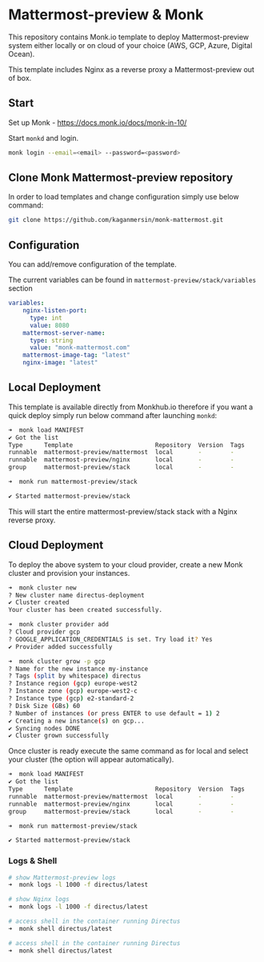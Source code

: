 # Mattermost-preview  & Monk

This repository contains Monk.io template to deploy Mattermost-preview system either locally or on cloud of your choice (AWS, GCP, Azure, Digital Ocean).

This template includes Nginx as a reverse proxy a Mattermost-preview out of box.

## Start

Set up Monk - https://docs.monk.io/docs/monk-in-10/

Start `monkd` and login.

```bash
monk login --email=<email> --password=<password>
```

## Clone Monk Mattermost-preview repository

In order to load templates and change configuration simply use below command: 
```bash
git clone https://github.com/kaganmersin/monk-mattermost.git
```


## Configuration

You can add/remove configuration of the template.

The current variables can be found in `mattermost-preview/stack/variables` section

```yaml
variables:
    nginx-listen-port:
      type: int
      value: 8080
    mattermost-server-name:
      type: string
      value: "monk-mattermost.com"
    mattermost-image-tag: "latest"
    nginx-image: "latest"
```


## Local Deployment

This template is available directly from Monkhub.io therefore if you want a quick deploy simply run below command after launching `monkd`:

```bash
➜  monk load MANIFEST
✔ Got the list
Type      Template                       Repository  Version  Tags
runnable  mattermost-preview/mattermost  local       -        -
runnable  mattermost-preview/nginx       local       -        -
group     mattermost-preview/stack       local       -        -

➜  monk run mattermost-preview/stack

✔ Started mattermost-preview/stack
```

This will start the entire mattermost-preview/stack stack with a Nginx reverse proxy. 

## Cloud Deployment

To deploy the above system to your cloud provider, create a new Monk cluster and provision your instances.

```bash
➜  monk cluster new
? New cluster name directus-deployment
✔ Cluster created
Your cluster has been created successfully.

➜  monk cluster provider add
? Cloud provider gcp
? GOOGLE_APPLICATION_CREDENTIALS is set. Try load it? Yes
✔ Provider added successfully

➜  monk cluster grow -p gcp
? Name for the new instance my-instance
? Tags (split by whitespace) directus
? Instance region (gcp) europe-west2
? Instance zone (gcp) europe-west2-c
? Instance type (gcp) e2-standard-2
? Disk Size (GBs) 60
? Number of instances (or press ENTER to use default = 1) 2
✔ Creating a new instance(s) on gcp...
✔ Syncing nodes DONE
✔ Cluster grown successfully
```

Once cluster is ready execute the same command as for local and select your cluster (the option will appear automatically).

```bash
➜  monk load MANIFEST
✔ Got the list
Type      Template                       Repository  Version  Tags
runnable  mattermost-preview/mattermost  local       -        -
runnable  mattermost-preview/nginx       local       -        -
group     mattermost-preview/stack       local       -        -

➜  monk run mattermost-preview/stack

✔ Started mattermost-preview/stack
```

### Logs & Shell

```bash
# show Mattermost-preview logs
➜  monk logs -l 1000 -f directus/latest

# show Nginx logs
➜  monk logs -l 1000 -f directus/latest

# access shell in the container running Directus
➜  monk shell directus/latest

# access shell in the container running Directus
➜  monk shell directus/latest
```

